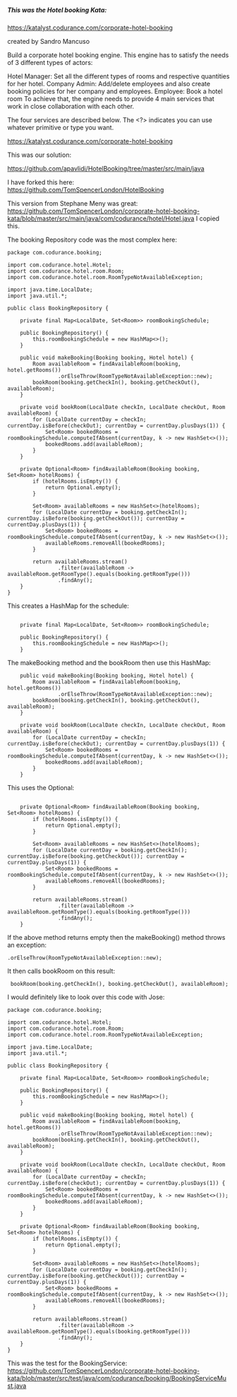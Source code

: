 ##### This was the Hotel booking Kata:
https://katalyst.codurance.com/corporate-hotel-booking

created by Sandro Mancuso

Build a corporate hotel booking engine. This engine has to satisfy the needs of 3 different types of actors:

Hotel Manager: Set all the different types of rooms and respective quantities for her hotel.
Company Admin: Add/delete employees and also create booking policies for her company and employees.
Employee: Book a hotel room
To achieve that, the engine needs to provide 4 main services that work in close collaboration with each other.

The four services are described below. The <?> indicates you can use whatever primitive or type you want.

https://katalyst.codurance.com/corporate-hotel-booking

This was our solution:

https://github.com/apavlidi/HotelBooking/tree/master/src/main/java

I have forked this here:
https://github.com/TomSpencerLondon/HotelBooking

This version from Stephane Meny was great:
https://github.com/TomSpencerLondon/corporate-hotel-booking-kata/blob/master/src/main/java/com/codurance/hotel/Hotel.java
I copied this.

The booking Repository code was the most complex here:
```
package com.codurance.booking;

import com.codurance.hotel.Hotel;
import com.codurance.hotel.room.Room;
import com.codurance.hotel.room.RoomTypeNotAvailableException;

import java.time.LocalDate;
import java.util.*;

public class BookingRepository {

    private final Map<LocalDate, Set<Room>> roomBookingSchedule;

    public BookingRepository() {
        this.roomBookingSchedule = new HashMap<>();
    }

    public void makeBooking(Booking booking, Hotel hotel) {
        Room availableRoom = findAvailableRoom(booking, hotel.getRooms())
                .orElseThrow(RoomTypeNotAvailableException::new);
        bookRoom(booking.getCheckIn(), booking.getCheckOut(), availableRoom);
    }

    private void bookRoom(LocalDate checkIn, LocalDate checkOut, Room availableRoom) {
        for (LocalDate currentDay = checkIn; currentDay.isBefore(checkOut); currentDay = currentDay.plusDays(1)) {
            Set<Room> bookedRooms = roomBookingSchedule.computeIfAbsent(currentDay, k -> new HashSet<>());
            bookedRooms.add(availableRoom);
        }
    }

    private Optional<Room> findAvailableRoom(Booking booking, Set<Room> hotelRooms) {
        if (hotelRooms.isEmpty()) {
            return Optional.empty();
        }

        Set<Room> availableRooms = new HashSet<>(hotelRooms);
        for (LocalDate currentDay = booking.getCheckIn(); currentDay.isBefore(booking.getCheckOut()); currentDay = currentDay.plusDays(1)) {
            Set<Room> bookedRooms = roomBookingSchedule.computeIfAbsent(currentDay, k -> new HashSet<>());
            availableRooms.removeAll(bookedRooms);
        }

        return availableRooms.stream()
                .filter(availableRoom -> availableRoom.getRoomType().equals(booking.getRoomType()))
                .findAny();
    }
}
```

This creates a HashMap for the schedule:
```

    private final Map<LocalDate, Set<Room>> roomBookingSchedule;

    public BookingRepository() {
        this.roomBookingSchedule = new HashMap<>();
    }

```
The makeBooking method and the bookRoom then use this HashMap:
```
    public void makeBooking(Booking booking, Hotel hotel) {
        Room availableRoom = findAvailableRoom(booking, hotel.getRooms())
                .orElseThrow(RoomTypeNotAvailableException::new);
        bookRoom(booking.getCheckIn(), booking.getCheckOut(), availableRoom);
    }

    private void bookRoom(LocalDate checkIn, LocalDate checkOut, Room availableRoom) {
        for (LocalDate currentDay = checkIn; currentDay.isBefore(checkOut); currentDay = currentDay.plusDays(1)) {
            Set<Room> bookedRooms = roomBookingSchedule.computeIfAbsent(currentDay, k -> new HashSet<>());
            bookedRooms.add(availableRoom);
        }
    }
```
This uses the Optional:
```

    private Optional<Room> findAvailableRoom(Booking booking, Set<Room> hotelRooms) {
        if (hotelRooms.isEmpty()) {
            return Optional.empty();
        }

        Set<Room> availableRooms = new HashSet<>(hotelRooms);
        for (LocalDate currentDay = booking.getCheckIn(); currentDay.isBefore(booking.getCheckOut()); currentDay = currentDay.plusDays(1)) {
            Set<Room> bookedRooms = roomBookingSchedule.computeIfAbsent(currentDay, k -> new HashSet<>());
            availableRooms.removeAll(bookedRooms);
        }

        return availableRooms.stream()
                .filter(availableRoom -> availableRoom.getRoomType().equals(booking.getRoomType()))
                .findAny();
    }
```
If the above method returns empty then the makeBooking() method throws an exception:
```
.orElseThrow(RoomTypeNotAvailableException::new);

```
It then calls bookRoom on this result:
```
 bookRoom(booking.getCheckIn(), booking.getCheckOut(), availableRoom);
```

I would definitely like to look over this code with Jose:
```
package com.codurance.booking;

import com.codurance.hotel.Hotel;
import com.codurance.hotel.room.Room;
import com.codurance.hotel.room.RoomTypeNotAvailableException;

import java.time.LocalDate;
import java.util.*;

public class BookingRepository {

    private final Map<LocalDate, Set<Room>> roomBookingSchedule;

    public BookingRepository() {
        this.roomBookingSchedule = new HashMap<>();
    }

    public void makeBooking(Booking booking, Hotel hotel) {
        Room availableRoom = findAvailableRoom(booking, hotel.getRooms())
                .orElseThrow(RoomTypeNotAvailableException::new);
        bookRoom(booking.getCheckIn(), booking.getCheckOut(), availableRoom);
    }

    private void bookRoom(LocalDate checkIn, LocalDate checkOut, Room availableRoom) {
        for (LocalDate currentDay = checkIn; currentDay.isBefore(checkOut); currentDay = currentDay.plusDays(1)) {
            Set<Room> bookedRooms = roomBookingSchedule.computeIfAbsent(currentDay, k -> new HashSet<>());
            bookedRooms.add(availableRoom);
        }
    }

    private Optional<Room> findAvailableRoom(Booking booking, Set<Room> hotelRooms) {
        if (hotelRooms.isEmpty()) {
            return Optional.empty();
        }

        Set<Room> availableRooms = new HashSet<>(hotelRooms);
        for (LocalDate currentDay = booking.getCheckIn(); currentDay.isBefore(booking.getCheckOut()); currentDay = currentDay.plusDays(1)) {
            Set<Room> bookedRooms = roomBookingSchedule.computeIfAbsent(currentDay, k -> new HashSet<>());
            availableRooms.removeAll(bookedRooms);
        }

        return availableRooms.stream()
                .filter(availableRoom -> availableRoom.getRoomType().equals(booking.getRoomType()))
                .findAny();
    }
}
```
This was the test for the BookingService:
https://github.com/TomSpencerLondon/corporate-hotel-booking-kata/blob/master/src/test/java/com/codurance/booking/BookingServiceMust.java